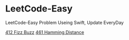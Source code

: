 # LeetCode-Easy
LeetCode-Easy Problem Useing Swift, Update EveryDay

[412 Fizz Buzz](https://github.com/Rsenjoyer/LeetCode-Easy/blob/master/Fizz%20Buzz.swift)
[461 Hamming Distance ](https://github.com/Rsenjoyer/LeetCode-Easy/blob/master/Hamming%20Distance.swift)
